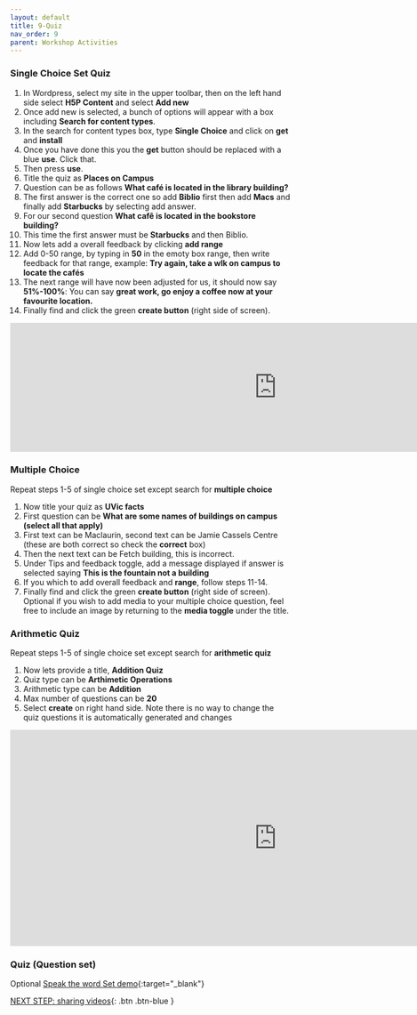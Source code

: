 ```yaml
---
layout: default
title: 9-Quiz
nav_order: 9
parent: Workshop Activities
---
```


### Single Choice Set Quiz 

1. In Wordpress, select my site in the upper toolbar, then on the left hand side select **H5P Content** and select **Add new**
2. Once add new is selected, a bunch of options will appear with a box including **Search for content types**.
3. In the search for content types box, type **Single Choice** and click on **get** and **install**
4. Once you have done this you the **get** button should be replaced with a blue **use**. Click that.
5. Then press **use**.
6. Title the quiz as **Places on Campus**
7. Question can be as follows **What café is located in the library building?**
8. The first answer is the correct one so add **Biblio** first then add **Macs** and finally add **Starbucks** by selecting add answer.
9. For our second question **What cafê is located in the bookstore building?**
10. This time the first answer must be **Starbucks** and then Biblio.
11. Now lets add a overall feedback by clicking **add range**
12. Add 0-50 range, by typing in **50** in the emoty box range, then write feedback for that range, example: **Try again, take a wlk on campus to locate the cafés**
13. The next range will have now been adjusted for us, it should now say **51%-100%**: You can say **great work, go enjoy a coffee now at your favourite location.**
14. Finally find and click the green **create button** (right side of screen). 

<iframe src="https://brittanyseducblog.opened.ca/wp-admin/admin-ajax.php?action=h5p_embed&id=22" width="958" height="232" frameborder="0" allowfullscreen="allowfullscreen" title="Places on Campus"></iframe><script src="https://brittanyseducblog.opened.ca/wp-content/plugins/h5p/h5p-php-library/js/h5p-resizer.js" charset="UTF-8"></script>

### Multiple Choice
Repeat steps 1-5 of single choice set except search for **multiple choice**
1. Now title your quiz as **UVic facts**
2. First question can be **What are some names of buildings on campus (select all that apply)**
3. First text can be Maclaurin, second text can be Jamie Cassels Centre (these are both correct so check the **correct** box)
4. Then the next text can be Fetch building, this is incorrect.
5. Under Tips and feedback toggle, add a message displayed if answer is selected saying **This is the fountain not a building**
6. If you which to add overall feedback and **range**, follow steps 11-14.
7.  Finally find and click the green **create button** (right side of screen). 
Optional if you wish to add media to your multiple choice question, feel free to include an image by returning to the **media toggle** under the title.

### Arithmetic Quiz
Repeat steps 1-5 of single choice set except search for **arithmetic quiz**
1. Now lets provide a title, **Addition Quiz**
2. Quiz type can be **Arthimetic Operations**
3. Arithmetic type can be **Addition**
4. Max number of questions can be **20**
5. Select **create** on right hand side.
Note there is no way to change the quiz questions it is automatically generated and changes

<iframe src="https://brittanyseducblog.opened.ca/wp-admin/admin-ajax.php?action=h5p_embed&id=21" width="958" height="389" frameborder="0" allowfullscreen="allowfullscreen" title="Addition Quiz"></iframe><script src="https://brittanyseducblog.opened.ca/wp-content/plugins/h5p/h5p-php-library/js/h5p-resizer.js" charset="UTF-8"></script>

### Quiz (Question set)




Optional [Speak the word Set demo](https://h5p.org/speak-the-words-set){:target="_blank"}

[NEXT STEP: sharing videos](sharing.html){: .btn .btn-blue }<br>
